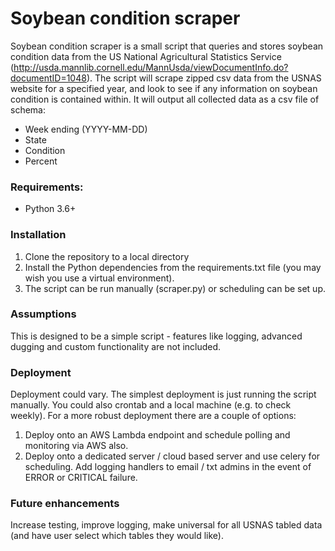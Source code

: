 # Soybean condition scraper

Soybean condition scraper is a small script that queries and stores soybean condition data from the US National Agricultural Statistics Service (http://usda.mannlib.cornell.edu/MannUsda/viewDocumentInfo.do?documentID=1048). The script will scrape zipped csv data from the USNAS website for a specified year, and look to see if any information on soybean condition is contained within. It will output all collected data as a csv file of schema:

- Week ending (YYYY-MM-DD)
- State
- Condition
- Percent

### Requirements:
- Python 3.6+

### Installation
1) Clone the repository to a local directory
2) Install the Python dependencies from the requirements.txt file (you may wish you use a virtual environment).
3) The script can be run manually (scraper.py) or scheduling can be set up.

### Assumptions
This is designed to be a simple script - features like logging, advanced dugging and custom functionality are not included.

### Deployment
Deployment could vary. The simplest deployment is just running the script manually. You could also crontab and a local machine (e.g. to check weekly). For a more robust deployment there are a couple of options:

1) Deploy onto an AWS Lambda endpoint and schedule polling and monitoring via AWS also.
2) Deploy onto a dedicated server / cloud based server and use celery for scheduling. Add logging handlers to email / txt admins in the event of ERROR or CRITICAL failure.

### Future enhancements
Increase testing, improve logging, make universal for all USNAS tabled data (and have user select which tables they would like). 
